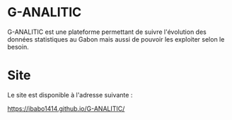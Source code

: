 # G-ANALITIC 

G-ANALITIC est une plateforme permettant de suivre l'évolution des données statistiques au Gabon mais aussi de pouvoir les exploiter selon le besoin.

# Site
Le site est disponible à l'adresse suivante :

https://ibabo1414.github.io/G-ANALITIC/
